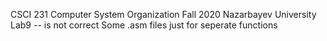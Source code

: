 CSCI 231 Computer System Organization 
Fall 2020 
Nazarbayev University
Lab9 -- is not correct
Some .asm files just for seperate functions
